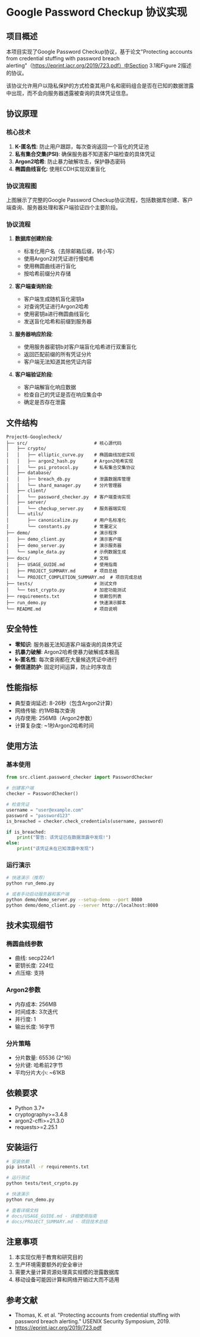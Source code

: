 # Google Password Checkup 协议实现

## 项目概述

本项目实现了Google Password Checkup协议，基于论文"Protecting accounts from credential stuffing with password breach alerting"（https://eprint.iacr.org/2019/723.pdf）中Section 3.1和Figure 2描述的协议。

该协议允许用户以隐私保护的方式检查其用户名和密码组合是否在已知的数据泄露中出现，而不会向服务器透露被查询的具体凭证信息。

## 协议原理

### 核心技术

1. **K-匿名性**: 防止用户跟踪，每次查询返回一个盲化的凭证池
2. **私有集合交集(PSI)**: 确保服务器不知道客户端检查的具体凭证
3. **Argon2哈希**: 防止暴力破解攻击，保护静态密码
4. **椭圆曲线盲化**: 使用ECDH实现双重盲化

### 协议流程图

上图展示了完整的Google Password Checkup协议流程，包括数据库创建、客户端查询、服务器处理和客户端验证四个主要阶段。

### 协议流程

1. **数据库创建阶段**:
   - 标准化用户名（去除邮箱后缀，转小写）
   - 使用Argon2对凭证进行慢哈希
   - 使用椭圆曲线进行盲化
   - 按哈希前缀分片存储

2. **客户端查询阶段**:
   - 客户端生成随机盲化密钥a
   - 对查询凭证进行Argon2哈希
   - 使用密钥a进行椭圆曲线盲化
   - 发送盲化哈希和前缀到服务器

3. **服务器响应阶段**:
   - 使用服务器密钥b对客户端盲化哈希进行双重盲化
   - 返回匹配前缀的所有凭证分片
   - 客户端无法知道其他凭证内容

4. **客户端验证阶段**:
   - 客户端解盲化响应数据
   - 检查自己的凭证是否在响应集合中
   - 确定是否存在泄露

## 文件结构

```
Project6-Googlecheck/
├── src/                         # 核心源代码
│   ├── crypto/
│   │   ├── elliptic_curve.py    # 椭圆曲线加密实现
│   │   ├── argon2_hash.py       # Argon2哈希实现
│   │   └── psi_protocol.py      # 私有集合交集协议
│   ├── database/
│   │   ├── breach_db.py         # 泄露数据库管理
│   │   └── shard_manager.py     # 分片管理器
│   ├── client/
│   │   └── password_checker.py  # 客户端查询实现
│   ├── server/
│   │   └── checkup_server.py    # 服务器端实现
│   └── utils/
│       ├── canonicalize.py      # 用户名标准化
│       └── constants.py         # 常量定义
├── demo/                        # 演示程序
│   ├── demo_client.py           # 演示客户端
│   ├── demo_server.py           # 演示服务器
│   └── sample_data.py           # 示例数据生成
├── docs/                        # 文档
│   ├── USAGE_GUIDE.md           # 使用指南
│   ├── PROJECT_SUMMARY.md       # 项目总结
│   └── PROJECT_COMPLETION_SUMMARY.md  # 项目完成总结
├── tests/                       # 测试文件
│   └── test_crypto.py           # 加密功能测试
├── requirements.txt             # 依赖包列表
├── run_demo.py                  # 快速演示脚本
└── README.md                    # 项目说明
```

## 安全特性

- **零知识**: 服务器无法知道客户端查询的具体凭证
- **抗暴力破解**: Argon2哈希使暴力破解成本极高
- **k-匿名性**: 每次查询都在大量候选凭证中进行
- **侧信道防护**: 固定时间运算，防止时序攻击

## 性能指标

- 典型查询延迟: 8-26秒（包含Argon2计算）
- 网络传输: 约1MB每次查询
- 内存使用: 256MB（Argon2参数）
- 计算复杂度: ~1秒Argon2哈希时间

## 使用方法

### 基本使用

```python
from src.client.password_checker import PasswordChecker

# 创建客户端
checker = PasswordChecker()

# 检查凭证
username = "user@example.com"
password = "password123"
is_breached = checker.check_credentials(username, password)

if is_breached:
    print("警告: 该凭证已在数据泄露中发现!")
else:
    print("该凭证未在已知泄露中发现")
```

### 运行演示

```bash
# 快速演示（推荐）
python run_demo.py

# 或者手动启动服务器和客户端
python demo/demo_server.py --setup-demo --port 8080
python demo/demo_client.py --server http://localhost:8080
```

## 技术实现细节

### 椭圆曲线参数
- 曲线: secp224r1
- 密钥长度: 224位
- 点压缩: 支持

### Argon2参数
- 内存成本: 256MB
- 时间成本: 3次迭代
- 并行度: 1
- 输出长度: 16字节

### 分片策略
- 分片数量: 65536 (2^16)
- 分片键: 哈希前2字节
- 平均分片大小: ~61KB

## 依赖要求

- Python 3.7+
- cryptography>=3.4.8
- argon2-cffi>=21.3.0
- requests>=2.25.1

## 安装运行

```bash
# 安装依赖
pip install -r requirements.txt

# 运行测试
python tests/test_crypto.py

# 快速演示
python run_demo.py

# 查看详细文档
# docs/USAGE_GUIDE.md - 详细使用指南
# docs/PROJECT_SUMMARY.md - 项目技术总结
```

## 注意事项

1. 本实现仅用于教育和研究目的
2. 生产环境需要额外的安全审计
3. 需要大量计算资源处理真实规模的泄露数据库
4. 移动设备可能因计算和网络开销过大而不适用

## 参考文献

- Thomas, K. et al. "Protecting accounts from credential stuffing with password breach alerting." USENIX Security Symposium, 2019.
- https://eprint.iacr.org/2019/723.pdf 